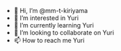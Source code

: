 - 👋 Hi, I’m @mm-t-kiriyama
- 👀 I’m interested in Yuri
- 🌱 I’m currently learning Yuri
- 💞️ I’m looking to collaborate on Yuri
- 📫 How to reach me Yuri

<!---
mm-t-kiriyama/mm-t-kiriyama is a ✨ special ✨ repository because its `README.md` (this file) appears on your GitHub profile.
You can click the Preview link to take a look at your changes.
--->
